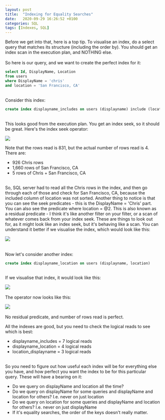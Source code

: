 ```yaml
---
layout: post
title:  "Indexing for Equality Searches"
date:   2020-09-29 16:26:52 +0100
categories: SQL
tags: [Indexes, SQL]
---
```

Before we get into that, here is a top tip. To visualise an index, do a select query that matches its structure (including the order by). You should get an index scan in the execution plan, and NOTHING else.\
\
So here is our query, and we want to create the perfect index for it:

```sql
select Id, DisplayName, Location
from users
where DisplayName = 'chris'
and location = 'San Francisco, CA'
```
\
Consider this index:

```sql
create index displayname_includes on users (displayname) include (location)
```
\
This looks good from the execution plan. You get an index seek, so it should be great. Here's the index seek operator:

![](/notes/images/2020-09-29-17-07-40.png)

Note that the rows read is 831, but the actual number of rows read is 4. There are:

- 926 Chris rows
- 1,660 rows of San Francisco, CA
- 5 rows of Chris + San Francisco, CA

\
So, SQL server had to read all the Chris rows in the index, and then go through each of those and check for San Francisco, CA, because the included column of location was not sorted. Another thing to notice is that you can see the seek predicates - this is the DisplayName = 'Chris' part. You can also see the predicate where location = @2. This is also known as a residual predicate - I think it's like another filter on your filter, or a scan of whatever comes back from your index seek. These are things to look out for, as it might look like an index seek, but it's behaving like a scan. You can understand it better if we visualise the index, which would look like this:

![](/notes/images/2020-09-29-17-13-04.png)\
\
\
Now let's consider another index:

```sql
create index displayname_location on users (displayname, location)
```
\
If we visualise that index, it would look like this:

![](/notes/images/2020-09-29-17-27-48.png)
\
\
The operator now looks like this:

![](/notes/images/2020-09-29-17-30-26.png)
\
\
No residual predicate, and number of rows read is perfect. 

All the indexes are good, but you need to check the logical reads to see which is best:

- displayname_includes = 7 logical reads
- displayname_location = 4 logical reads
- location_displayname = 3 logical reads
 
\
So you need to figure out how useful each index will be for everything else you have, and how perfect you want the index to be for this particular query. These will have a bearing on it:

- Do we query on displayName and location all the time?
- Do we query on displayName for some queries and displayName and location for others? I.e. never on just location 
- Do we query on location for some queries and displayName and location for others? I.e. never on just displayName 
- If it's equality searches, the order of the keys doesn't really matter.
